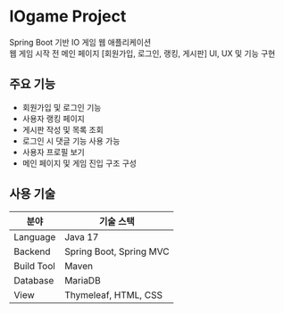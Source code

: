 # IOgame Project

Spring Boot 기반 IO 게임 웹 애플리케이션  
웹 게임 시작 전 메인 페이지 [회원가입, 로그인, 랭킹, 게시판] UI, UX 및 기능 구현


## 주요 기능

- 회원가입 및 로그인 기능
- 사용자 랭킹 페이지
- 게시판 작성 및 목록 조회
- 로그인 시 댓글 기능 사용 가능
- 사용자 프로필 보기
- 메인 페이지 및 게임 진입 구조 구성


## 사용 기술

|  분야       | 기술 스택                            |
|------------|-------------------------------------|
| Language   | Java 17                             |
| Backend    | Spring Boot, Spring MVC             |
| Build Tool | Maven                               |
| Database   | MariaDB                             |
| View       | Thymeleaf, HTML, CSS                |

